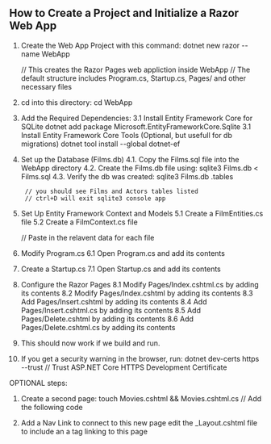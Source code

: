 ## How to Create a Project and Initialize a Razor Web App

1. Create the Web App Project with this command:
    dotnet new razor --name WebApp

    // This creates the Razor Pages web appliction inside WebApp
    // The default structure includes Program.cs, Startup.cs, Pages/ and other necessary files

2. cd into this directory:
    cd WebApp

3. Add the Required Dependencies:
    3.1 Install Entity Framework Core for SQLite
        dotnet add package Microsoft.EntityFrameworkCore.Sqlite
    3.1 Install Entity Framework Core Tools (Optional, but usefull for db migrations)
        dotnet tool install --global dotnet-ef

4. Set up the Database (Films.db)
    4.1. Copy the Films.sql file into the WebApp directory
    4.2. Create the Films.db file using:
        sqlite3 Films.db < Films.sql
    4.3. Verify the db was created:
        sqlite3 Films.db
        .tables
        
        // you should see Films and Actors tables listed
        // ctrl+D will exit sqlite3 console app

        

5. Set Up Entity Framework Context and Models
    5.1 Create a FilmEntities.cs file
    5.2 Create a FilmContext.cs file

    // Paste in the relavent data for each file

6. Modify Program.cs
    6.1 Open Program.cs and add its contents

7. Create a Startup.cs
    7.1 Open Startup.cs and add its contents

8. Configure the Razor Pages
    8.1 Modify Pages/Index.cshtml.cs by adding its contents
    8.2 Modify Pages/Index.cshtml by adding its contents
    8.3 Add Pages/Insert.cshtml by adding its contents
    8.4 Add Pages/Insert.cshtml.cs by adding its contents
    8.5 Add Pages/Delete.cshtml by adding its contents
    8.6 Add Pages/Delete.cshtml.cs by adding its contents


9. This should now work if we build and run.
10. If you get a security warning in the browser, run:
    dotnet dev-certs https --trust
// Trust ASP.NET Core HTTPS Development Certificate


OPTIONAL steps:

1. Create a second page:
    touch Movies.cshtml && Movies.cshtml.cs
    // Add the following code

2. Add a Nav Link to connect to this new page
    edit the _Layout.cshtml file to include an a tag linking to this page